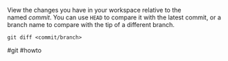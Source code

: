 View the changes you have in your workspace relative to the named _commit_. You can use `HEAD` to compare it with the latest commit, or a branch name to compare with the tip of a different branch.

```
git diff <commit/branch>
```

#git  #howto 